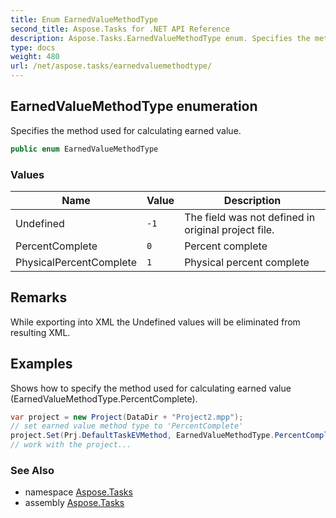 ```yaml
---
title: Enum EarnedValueMethodType
second_title: Aspose.Tasks for .NET API Reference
description: Aspose.Tasks.EarnedValueMethodType enum. Specifies the method used for calculating earned value
type: docs
weight: 480
url: /net/aspose.tasks/earnedvaluemethodtype/
---
```

## EarnedValueMethodType enumeration

Specifies the method used for calculating earned value.

```csharp
public enum EarnedValueMethodType
```

### Values

| Name | Value | Description |
| --- | --- | --- |
| Undefined | `-1` | The field was not defined in original project file. |
| PercentComplete | `0` | Percent complete |
| PhysicalPercentComplete | `1` | Physical percent complete |

## Remarks

While exporting into XML the Undefined values will be eliminated from resulting XML.

## Examples

Shows how to specify the method used for calculating earned value (EarnedValueMethodType.PercentComplete).

```csharp
var project = new Project(DataDir + "Project2.mpp");
// set earned value method type to 'PercentComplete'
project.Set(Prj.DefaultTaskEVMethod, EarnedValueMethodType.PercentComplete);
// work with the project...
```

### See Also

* namespace [Aspose.Tasks](../../aspose.tasks/)
* assembly [Aspose.Tasks](../../)


